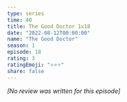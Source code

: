 ```yaml
---
type: series
time: 40
title: The Good Doctor 1x18
date: "2022-08-12T00:00:00"
name: "The Good Doctor"
season: 1
episode: 18
rating: 3
ratingEmoji: "⭐️⭐️⭐️"
share: false
---
```


*[No review was written for this episode]*